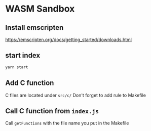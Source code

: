 # WASM Sandbox
## Install emscripten
https://emscripten.org/docs/getting_started/downloads.html

## start index
```bash
yarn start
```

## Add C function
C files are located under `src/c/`
Don't forget to add rule to Makefile

## Call C function from `index.js`
Call `getFunctions` with the file name you put in the Makefile

